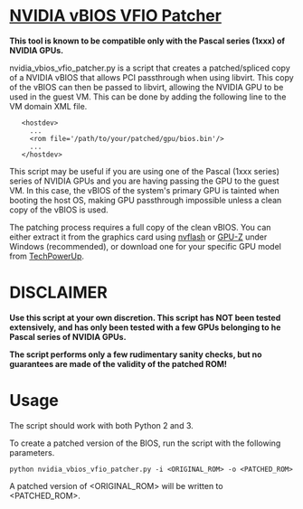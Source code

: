 # [NVIDIA vBIOS VFIO Patcher](https://github.com/Matoking/NVIDIA-vBIOS-VFIO-Patcher)

**This tool is known to be compatible only with the Pascal series (1xxx) of NVIDIA GPUs.**

nvidia_vbios_vfio_patcher.py is a script that creates a patched/spliced copy of a NVIDIA vBIOS that allows PCI passthrough when using libvirt. This copy of the vBIOS can then be passed to libvirt, allowing the NVIDIA GPU to be used in the guest VM. This can be done by adding the following line to the VM domain XML file.

```
   <hostdev>
     ...
     <rom file='/path/to/your/patched/gpu/bios.bin'/>
     ...
   </hostdev>
```

This script may be useful if you are using one of the Pascal (1xxx series) series of NVIDIA GPUs and you are having passing the GPU to the guest VM. In this case, the vBIOS of the system's primary GPU is tainted when booting the host OS, making GPU passthrough impossible unless a clean copy of the vBIOS is used.

The patching process requires a full copy of the clean vBIOS. You can either extract it from the graphics card using [nvflash](https://www.techpowerup.com/download/nvidia-nvflash/) or [GPU-Z](https://www.techpowerup.com/gpuz/) under Windows (recommended), or download one for your specific GPU model from [TechPowerUp](https://www.techpowerup.com/vgabios/).

# DISCLAIMER

**Use this script at your own discretion. This script has NOT been tested extensively, and has only been tested with a few GPUs belonging to he Pascal series of NVIDIA GPUs.**

**The script performs only a few rudimentary sanity checks, but no guarantees are made of the validity of the patched ROM!**

# Usage

The script should work with both Python 2 and 3.

To create a patched version of the BIOS, run the script with the following parameters.

```
python nvidia_vbios_vfio_patcher.py -i <ORIGINAL_ROM> -o <PATCHED_ROM>
```

A patched version of <ORIGINAL_ROM> will be written to <PATCHED_ROM>.
